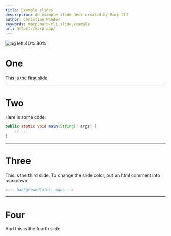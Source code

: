 ```yaml
---
title: Example slides
description: An example slide deck created by Marp CLI
author: Christian Wander
keywords: marp,marp-cli,slide,example
url: https://marp.app/
---
```


![bg left:40% 80%](https://marp.app/assets/marp.svg)

# One

This is the first slide

---

<!-- paginate: true -->
<!-- footer: '#foobar nice presentation 2023-06' -->

# Two

Here is some code:

```java
public static void main(String[] args) {
    // ...
}
```

---

# Three

This is the third slide.
To change the slide color, put an html comment into markdown:

```html
<!-- backgroundColor: aqua -->
```

---

# Four

And this is the fourth slide.